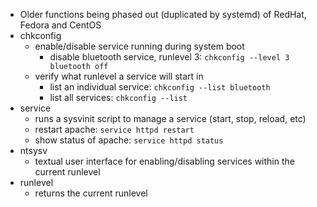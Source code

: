 * Older functions being phased out (duplicated by systemd) of RedHat, Fedora and CentOS
* chkconfig
    * enable/disable service running during system boot
        * disable bluetooth service, runlevel 3: `chkconfig --level 3 bluetooth off`
    * verify what runlevel a service will start in
        * list an individual service: `chkconfig --list bluetooth`
        * list all services: `chkconfig --list`
* service
    * runs a sysvinit script to manage a service (start, stop, reload, etc)
    * restart apache: `service httpd restart`
    * show status of apache: `service httpd status`
* ntsysv
    * textual user interface for enabling/disabling services within the current runlevel
* runlevel  
    * returns the current runlevel